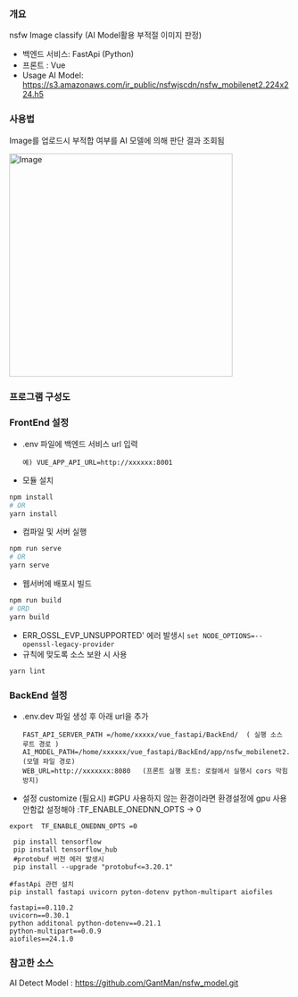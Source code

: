 ### 개요
nsfw  Image classify
(AI Model활용 부적절 이미지 판정)
- 백엔드 서비스: FastApi (Python)
- 프론트 : Vue
- Usage AI Model: https://s3.amazonaws.com/ir_public/nsfwjscdn/nsfw_mobilenet2.224x224.h5

### 사용법
Image를 업로드시 부적합 여부를 AI 모델에 의해 판단 결과 조회됨

<img width="400" alt="Image" src="https://github.com/user-attachments/assets/e5c3dba5-96e3-430f-8093-6b67dc1be22a" />

### 프로그램 구성도


### FrontEnd 설정 
- .env 파일에 백엔드 서비스 url 입력
  ```
  예) VUE_APP_API_URL=http://xxxxxx:8001
  ```
 
- 모듈 설치

```bash
npm install
# OR
yarn install
```

- 컴파일 및 서버 실행 
```bash
npm run serve
# OR
yarn serve
```
- 웹서버에 배포시 빌드
```bash
npm run build
# ORD
yarn build
```
- ERR_OSSL_EVP_UNSUPPORTED' 에러 발생시
  ```set NODE_OPTIONS=--openssl-legacy-provider```
- 규칙에 맞도록 소스 보완 시 사용 
```
yarn lint
```

### BackEnd 설정 
- .env.dev 파일 생성 후 아래 url을 추가
  ```
  FAST_API_SERVER_PATH =/home/xxxxx/vue_fastapi/BackEnd/  ( 실행 소스 루트 경로 )
  AI_MODEL_PATH=/home/xxxxxx/vue_fastapi/BackEnd/app/nsfw_mobilenet2.224x224.h5  (모델 파일 경로)
  WEB_URL=http://xxxxxxx:8080   (프론트 실행 포트: 로컬에서 실행시 cors 막힘 방지) 
  ```

- 설정 customize (필요시)
#GPU 사용하지 않는 환경이라면 
환경설정에  gpu 사용안함값 설정해야 :TF_ENABLE_ONEDNN_OPTS  -> 0
```
export  TF_ENABLE_ONEDNN_OPTS =0 
```

```
 pip install tensorflow
 pip install tensorflow_hub
 #protobuf 버전 에러 발생시
 pip install --upgrade "protobuf<=3.20.1"
```
```
#fastApi 관련 설치
pip install fastapi uvicorn pyton-dotenv python-multipart aiofiles
  
fastapi==0.110.2 
uvicorn==0.30.1 
python additonal python-dotenv==0.21.1 
python-multipart==0.0.9 
aiofiles==24.1.0
```

### 참고한 소스 
AI Detect Model : https://github.com/GantMan/nsfw_model.git
